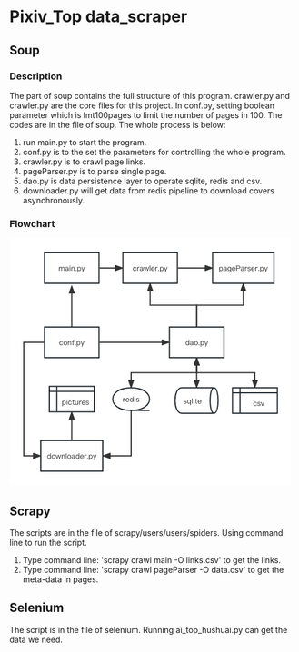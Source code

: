 # Pixiv_Top data_scraper
## Soup
### Description
The part of soup contains the full structure of this program. 
crawler.py and crawler.py are the core files for this project. 
In conf.by, setting boolean parameter which is lmt100pages to limit the number of pages in 100.
The codes are in the file of soup.
The whole process is below:
1. run main.py to start the program.
2. conf.py is to the set the parameters for controlling the whole program.
3. crawler.py is to crawl page links.
4. pageParser.py is to parse single page.
5. dao.py is data persistence layer to operate sqlite, redis and csv.
6. downloader.py will get data from redis pipeline to download covers asynchronously.

### Flowchart
![flow](flowchart.png)

## Scrapy 
The scripts are in the file of scrapy/users/users/spiders. 
Using command line to run the script.
1. Type command line: 'scrapy crawl main -O links.csv' to get the links.
2. Type command line: 'scrapy crawl pageParser -O data.csv' to get the meta-data in pages. 

## Selenium
The script is in the file of selenium. Running ai_top_hushuai.py can get the data we need.
